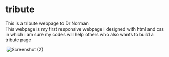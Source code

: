 # tribute
This is a tribute webpage to Dr Norman  
 This webpage is my first responsive webpage i designed with html and css in which i am sure my codes will help others who also wants to build a tribute page
 
 .![Screenshot (2)](https://user-images.githubusercontent.com/64708210/123695615-9c1a2400-d80f-11eb-90f9-431e49b58761.png)

